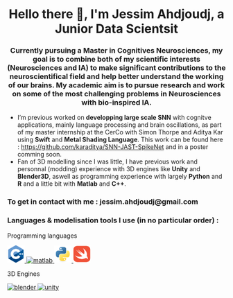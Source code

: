 <h1 align="center">Hello there 👋, I'm Jessim Ahdjoudj, a Junior Data Scientsit</h1>
<h3 align="center">Currently pursuing a Master in Cognitives Neurosciences, my goal is to combine both of my scientific interests (Neurosciences and IA) to make significant contributions to the neuroscientifical field and help better understand the working of our brains. My academic aim is to pursue research and work on some of the most challenging problems in Neurosciences with bio-inspired IA.</h3>

- I’m previous worked on **developping large scale SNN** with cognitve applications, mainly language processing and brain oscillations, as part of my master internship at the CerCo with Simon Thorpe and Aditya Kar using **Swift** and **Metal Shading Language**. This work can be found here : https://github.com/karaditya/SNN-JAST-SpikeNet and in a poster comming soon.
- Fan of 3D modelling since I was little, I have previous work and personnal (modding) experience with 3D engines like **Unity** and **Blender3D**, aswell as programming experience with largely **Python** and **R** and a little bit with **Matlab** and **C++**.

<h3 align="left">To get in contact with me : jessim.ahdjoudj@gmail.com</h3>
<p align="left">
</p>

<h3 align="left">Languages & modelisation tools I use (in no particular order) :</h3>
Programming languages
<p align="left"> <a href="https://www.w3schools.com/cpp/" target="_blank" rel="noreferrer"> <img src="https://raw.githubusercontent.com/devicons/devicon/master/icons/cplusplus/cplusplus-original.svg" alt="cplusplus" width="40" height="40"/> </a> <a href="https://www.mathworks.com/" target="_blank" rel="noreferrer"> <img src="https://upload.wikimedia.org/wikipedia/commons/2/21/Matlab_Logo.png" alt="matlab" width="40" height="40"/> </a> <a href="https://www.python.org" target="_blank" rel="noreferrer"> <img src="https://raw.githubusercontent.com/devicons/devicon/master/icons/python/python-original.svg" alt="python" width="40" height="40"/> </a> <a href="https://developer.apple.com/swift/" target="_blank" rel="noreferrer"> <img src="https://raw.githubusercontent.com/devicons/devicon/master/icons/swift/swift-original.svg" alt="swift" width="40" height="40"/> </a> </p>

3D Engines
<p align="left"> <a href="https://www.blender.org/" target="_blank" rel="noreferrer"> <img src="https://download.blender.org/branding/community/blender_community_badge_white.svg" alt="blender" width="40" height="40"/> </a> <a href="https://unity.com/" target="_blank" rel="noreferrer"> <img src="https://www.vectorlogo.zone/logos/unity3d/unity3d-icon.svg" alt="unity" width="40" height="40"/> </a> </p>
